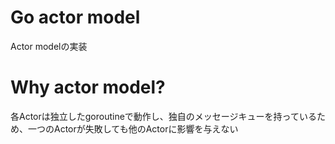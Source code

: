 # Go actor model
Actor modelの実装

# Why actor model?
各Actorは独立したgoroutineで動作し、独自のメッセージキューを持っているため、一つのActorが失敗しても他のActorに影響を与えない

